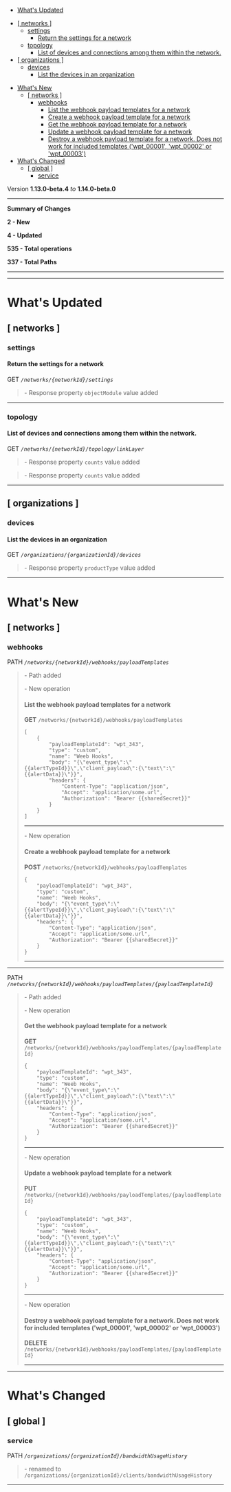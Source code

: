 - [What's Updated](#whats-updated)
  * [\[ networks \]](#-networks-)
    + [settings](#settings)
      - [Return the settings for a network](#return-the-settings-for-a-network)
    + [topology](#topology)
      - [List of devices and connections among them within the network.](#list-of-devices-and-connections-among-them-within-the-network)
  * [\[ organizations \]](#-organizations-)
    + [devices](#devices)
      - [List the devices in an organization](#list-the-devices-in-an-organization)
- [What's New](#whats-new)
  * [\[ networks \]](#-networks--1)
    + [webhooks](#webhooks)
      - [List the webhook payload templates for a network](#list-the-webhook-payload-templates-for-a-network)
      - [Create a webhook payload template for a network](#create-a-webhook-payload-template-for-a-network)
      - [Get the webhook payload template for a network](#get-the-webhook-payload-template-for-a-network)
      - [Update a webhook payload template for a network](#update-a-webhook-payload-template-for-a-network)
      - [Destroy a webhook payload template for a network. Does not work for included templates ('wpt\_00001', 'wpt\_00002' or 'wpt\_00003')](#destroy-a-webhook-payload-template-for-a-network-does-not-work-for-included-templates-wpt_00001-wpt_00002-or-wpt_00003)
- [What's Changed](#whats-changed)
  * [\[ global \]](#-global-)
    + [service](#service)
 
Version **1.13.0-beta.4** _to_ **1.14.0-beta.0**

* * *

**Summary of Changes**

**2 - New**

**4 - Updated**

**535 - Total operations**

**337 - Total Paths**

* * *

* * *

What's Updated
==============

\[ networks \]
--------------

### settings

#### Return the settings for a network

GET _`/networks/{networkId}/settings`_

> \- Response property `objectModule` value added

* * *

### topology

#### List of devices and connections among them within the network.

GET _`/networks/{networkId}/topology/linkLayer`_

> \- Response property `counts` value added

> \- Response property `counts` value added

* * *

\[ organizations \]
-------------------

### devices

#### List the devices in an organization

GET _`/organizations/{organizationId}/devices`_

> \- Response property `productType` value added

* * *

What's New
==========

\[ networks \]
--------------

### webhooks

PATH _`/networks/{networkId}/webhooks/payloadTemplates`_

> \- Path added  
>   
> \- New operation
> 
> #### List the webhook payload templates for a network
> 
> **GET** `/networks/{networkId}/webhooks/payloadTemplates`  
> 
>     [
>         {
>             "payloadTemplateId": "wpt_343",
>             "type": "custom",
>             "name": "Weeb Hooks",
>             "body": "{\"event_type\":\"{{alertTypeId}}\",\"client_payload\":{\"text\":\"{{alertData}}\"}}",
>             "headers": {
>                 "Content-Type": "application/json",
>                 "Accept": "application/some.url",
>                 "Authorization": "Bearer {{sharedSecret}}"
>             }
>         }
>     ]
> 
> * * *
> 
>   
> \- New operation
> 
> #### Create a webhook payload template for a network
> 
> **POST** `/networks/{networkId}/webhooks/payloadTemplates`  
> 
>     {
>         "payloadTemplateId": "wpt_343",
>         "type": "custom",
>         "name": "Weeb Hooks",
>         "body": "{\"event_type\":\"{{alertTypeId}}\",\"client_payload\":{\"text\":\"{{alertData}}\"}}",
>         "headers": {
>             "Content-Type": "application/json",
>             "Accept": "application/some.url",
>             "Authorization": "Bearer {{sharedSecret}}"
>         }
>     }
> 
> * * *

* * *

PATH _`/networks/{networkId}/webhooks/payloadTemplates/{payloadTemplateId}`_

> \- Path added  
>   
> \- New operation
> 
> #### Get the webhook payload template for a network
> 
> **GET** `/networks/{networkId}/webhooks/payloadTemplates/{payloadTemplateId}`  
> 
>     {
>         "payloadTemplateId": "wpt_343",
>         "type": "custom",
>         "name": "Weeb Hooks",
>         "body": "{\"event_type\":\"{{alertTypeId}}\",\"client_payload\":{\"text\":\"{{alertData}}\"}}",
>         "headers": {
>             "Content-Type": "application/json",
>             "Accept": "application/some.url",
>             "Authorization": "Bearer {{sharedSecret}}"
>         }
>     }
> 
> * * *
> 
>   
> \- New operation
> 
> #### Update a webhook payload template for a network
> 
> **PUT** `/networks/{networkId}/webhooks/payloadTemplates/{payloadTemplateId}`  
> 
>     {
>         "payloadTemplateId": "wpt_343",
>         "type": "custom",
>         "name": "Weeb Hooks",
>         "body": "{\"event_type\":\"{{alertTypeId}}\",\"client_payload\":{\"text\":\"{{alertData}}\"}}",
>         "headers": {
>             "Content-Type": "application/json",
>             "Accept": "application/some.url",
>             "Authorization": "Bearer {{sharedSecret}}"
>         }
>     }
> 
> * * *
> 
>   
> \- New operation
> 
> #### Destroy a webhook payload template for a network. Does not work for included templates ('wpt\_00001', 'wpt\_00002' or 'wpt\_00003')
> 
> **DELETE** `/networks/{networkId}/webhooks/payloadTemplates/{payloadTemplateId}`  
> 
> * * *

* * *

What's Changed
==============

\[ global \]
------------

### service

PATH _`/organizations/{organizationId}/bandwidthUsageHistory`_

> \- renamed to `/organizations/{organizationId}/clients/bandwidthUsageHistory`

* * *